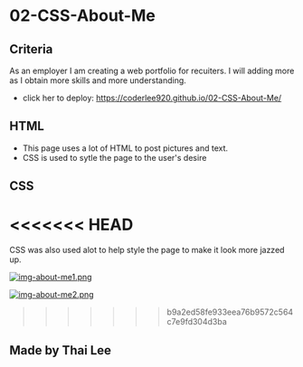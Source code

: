 # 02-CSS-About-Me

## Criteria

As an employer I am creating a web portfolio for recuiters. I will adding more as I obtain more skills and more understanding.

- click her to deploy: https://coderlee920.github.io/02-CSS-About-Me/

## HTML

- This page uses a lot of HTML to post pictures and text.
- CSS is used to sytle the page to the user's desire


## CSS

<<<<<<< HEAD
=======
CSS was also used alot to help style the page to make it look more jazzed up.

[![img-about-me1.png](https://i.postimg.cc/Vs07WB43/img-about-me1.png)](https://postimg.cc/HjH4pMq2)

[![img-about-me2.png](https://i.postimg.cc/qv4j0f0T/img-about-me2.png)](https://postimg.cc/bsVQHBsC)



>>>>>>> b9a2ed58fe933eea76b9572c564c7e9fd304d3ba
## Made by Thai Lee
